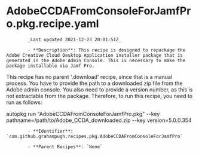 # AdobeCCDAFromConsoleForJamfPro.pkg.recipe.yaml

            _Last updated 2021-12-23 20:01:51Z_

            - **Description**: This recipe is designed to repackage the Adobe Creative Cloud Desktop Application installer package that is generated in the Adobe Admin Console. This is necessary to make the package installable via Jamf Pro.

This recipe has no parent '.download' recipe, since that is a manual process. You have to provide the path to a downloaded zip file from the Adobe admin console. You also need to provide a version number, as this is not extractable from the package. Therefore, to run this recipe, you need to run as follows:

autopkg run "AdobeCCDAFromConsoleForJamfPro.pkg" --key pathname=/path/to/Adobe_CCDA_downloaded.zip --key version=5.0.0.354


            - **Identifier**: `com.github.grahampugh.recipes.pkg.AdobeCCDAFromConsoleForJamfPro`

            - **Parent Recipes**: `None`
